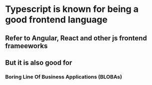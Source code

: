 # Typescript is known for being a good frontend language

## Refer to Angular, React and other js frontend frameeworks

## But it is also good for

### Boring Line Of Business Applications (BLOBAs)
